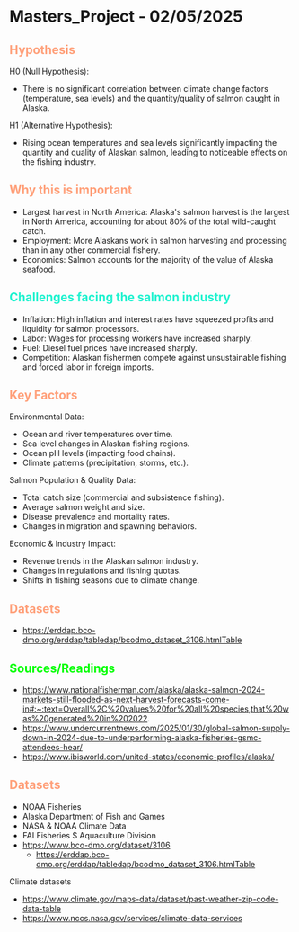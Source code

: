 # Masters_Project - 02/05/2025
## <span style="color:#FFA07A;">Hypothesis</span>
H0 (Null Hypothesis): 

* There is no significant correlation between climate change factors (temperature, sea levels) and the quantity/quality of salmon caught in Alaska.

H1 (Alternative Hypothesis):

* Rising ocean temperatures and sea levels significantly impacting the quantity and quality of Alaskan salmon, leading to noticeable effects on the fishing industry.

## <span style="color:#FFA07A;">Why this is important</span>
* Largest harvest in North America: Alaska's salmon harvest is the largest in North America, accounting for about 80% of the total wild-caught catch. 
* Employment: More Alaskans work in salmon harvesting and processing than in any other commercial fishery. 
* Economics: Salmon accounts for the majority of the value of Alaska seafood.

## <span style="color:#1ff2cf;">Challenges facing the salmon industry</span>
* Inflation: High inflation and interest rates have squeezed profits and liquidity for salmon processors. 
* Labor: Wages for processing workers have increased sharply. 
* Fuel: Diesel fuel prices have increased sharply. 
* Competition: Alaskan fishermen compete against unsustainable fishing and forced labor in foreign imports.

## <span style="color:#FFA07A;">Key Factors</span>
Environmental Data:

* Ocean and river temperatures over time.
* Sea level changes in Alaskan fishing regions.
* Ocean pH levels (impacting food chains).
* Climate patterns (precipitation, storms, etc.).

Salmon Population & Quality Data:

* Total catch size (commercial and subsistence fishing).
* Average salmon weight and size.
* Disease prevalence and mortality rates.
* Changes in migration and spawning behaviors.

Economic & Industry Impact:

* Revenue trends in the Alaskan salmon industry.
* Changes in regulations and fishing quotas.
* Shifts in fishing seasons due to climate change.

## <span style="color:#FFA07A;">Datasets</span>
* https://erddap.bco-dmo.org/erddap/tabledap/bcodmo_dataset_3106.htmlTable

## <span style="color:#00ff00;">Sources/Readings</span>
* https://www.nationalfisherman.com/alaska/alaska-salmon-2024-markets-still-flooded-as-next-harvest-forecasts-come-in#:~:text=Overall%2C%20values%20for%20all%20species,that%20was%20generated%20in%202022. 
* https://www.undercurrentnews.com/2025/01/30/global-salmon-supply-down-in-2024-due-to-underperforming-alaska-fisheries-gsmc-attendees-hear/
* https://www.ibisworld.com/united-states/economic-profiles/alaska/

## <span style="color:#FFA07A;">Datasets</span>
* NOAA Fisheries
* Alaska Department of Fish and Games
* NASA & NOAA Climate Data
* FAI Fisheries $ Aquaculture Division
* https://www.bco-dmo.org/dataset/3106
    * https://erddap.bco-dmo.org/erddap/tabledap/bcodmo_dataset_3106.htmlTable
      
Climate datasets
* https://www.climate.gov/maps-data/dataset/past-weather-zip-code-data-table
* https://www.nccs.nasa.gov/services/climate-data-services
  


  

